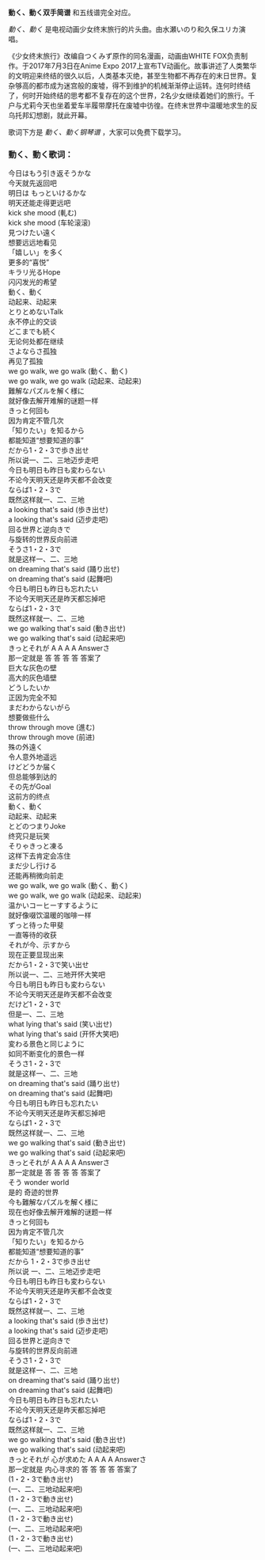 

**動く、動く双手简谱** 和五线谱完全对应。

_動く、動く_ 是电视动画少女终末旅行的片头曲。由水瀬いのり和久保ユリカ演唱。

《少女终末旅行》改编自つくみず原作的同名漫画，动画由WHITE FOX负责制作。于2017年7月3日在Anime Expo
2017上宣布TV动画化。故事讲述了人类繁华的文明迎来终结的很久以后，人类基本灭绝，甚至生物都不再存在的末日世界。复杂够高的都市成为迷宫般的废墟，得不到维护的机械渐渐停止运转。连何时终结了，何时开始终结的思考都不复存在的这个世界，2名少女继续着她们的旅行。千户与尤莉今天也坐着爱车半履带摩托在废墟中彷徨。在终末世界中温暖地求生的反乌托邦幻想剧，就此开幕。

歌词下方是 _動く、動く钢琴谱_ ，大家可以免费下载学习。

### 動く、動く歌词：

今日はもう引き返そうかな  
今天就先返回吧  
明日は もっといけるかな  
明天还能走得更远吧  
kick she mood (軋む)  
kick she mood (车轮滚滚)  
見つけたい遠く  
想要远远地看见  
「嬉しい」を多く  
更多的“喜悦”  
キラリ光るHope  
闪闪发光的希望  
動く、動く  
动起来、动起来  
とりとめないTalk  
永不停止的交谈  
どこまでも続く  
无论何处都在继续  
さよならさ孤独  
再见了孤独  
we go walk, we go walk (動く、動く)  
we go walk, we go walk (动起来、动起来)  
難解なパズルを解く様に  
就好像去解开难解的谜题一样  
きっと何回も  
因为肯定不管几次  
「知りたい」を知るから  
都能知道“想要知道的事”  
だから1・2・3で歩き出せ  
所以说一、二、三地迈步走吧  
今日も明日も昨日も変わらない  
不论今天明天还是昨天都不会改变  
ならば1・2・3で  
既然这样就一、二、三地  
a looking that's said (歩き出せ)  
a looking that's said (迈步走吧)  
回る世界と逆向きで  
与旋转的世界反向前进  
そうさ1・2・3で  
就是这样一、二、三地  
on dreaming that's said (踊り出せ)  
on dreaming that's said (起舞吧)  
今日も明日も昨日も忘れたい  
不论今天明天还是昨天都忘掉吧  
ならば1・2・3で  
既然这样就一、二、三地  
we go walking that's said (動き出せ)  
we go walking that's said (动起来吧)  
きっとそれが A A A A Answerさ  
那一定就是 答 答 答 答 答案了  
巨大な灰色の壁  
高大的灰色墙壁  
どうしたいか  
正因为完全不知  
まだわからないがら  
想要做些什么  
throw through move (進む)  
throw through move (前进)  
殊の外遠く  
令人意外地遥远  
けどどうか届く  
但总能够到达的  
その先がGoal  
这前方的终点  
動く、動く  
动起来、动起来  
とどのつまりJoke  
终究只是玩笑  
そりゃきっと凍る  
这样下去肯定会冻住  
まだ少し行ける  
还能再稍微向前走  
we go walk, we go walk (動く、動く)  
we go walk, we go walk (动起来、动起来)  
温かいコーヒーすするように  
就好像啜饮温暖的咖啡一样  
ずっと待った甲斐  
一直等待的收获  
それが今、示すから  
现在正要显现出来  
だから1・2・3で笑い出せ  
所以说一、二、三地开怀大笑吧  
今日も明日も昨日も変わらない  
不论今天明天还是昨天都不会改变  
だけど1・2・3で  
但是一、二、三地  
what lying that's said (笑い出せ)  
what lying that's said (开怀大笑吧)  
変わる景色と同じように  
如同不断变化的景色一样  
そうさ1・2・3で  
就是这样一、二、三地  
on dreaming that's said (踊り出せ)  
on dreaming that's said (起舞吧)  
今日も明日も昨日も忘れたい  
不论今天明天还是昨天都忘掉吧  
ならば1・2・3で  
既然这样就一、二、三地  
we go walking that's said (動き出せ)  
we go walking that's said (动起来吧)  
きっとそれが A A A A Answerさ  
那一定就是 答 答 答 答 答案了  
そう wonder world  
是的 奇迹的世界  
今も難解なパズルを解く様に  
现在也好像去解开难解的谜题一样  
きっと何回も  
因为肯定不管几次  
「知りたい」を知るから  
都能知道“想要知道的事”  
だから 1・2・3で歩き出せ  
所以说 一、二、三地迈步走吧  
今日も明日も昨日も変わらない  
不论今天明天还是昨天都不会改变  
ならば1・2・3で  
既然这样就一、二、三地  
a looking that's said (歩き出せ)  
a looking that's said (迈步走吧)  
回る世界と逆向きで  
与旋转的世界反向前进  
そうさ1・2・3で  
就是这样一、二、三地  
on dreaming that's said (踊り出せ)  
on dreaming that's said (起舞吧)  
今日も明日も昨日も忘れたい  
不论今天明天还是昨天都忘掉吧  
ならば1・2・3で  
既然这样就一、二、三地  
we go walking that's said (動き出せ)  
we go walking that's said (动起来吧)  
きっとそれが 心が求めた A A A A Answerさ  
那一定就是 内心寻求的 答 答 答 答 答案了  
(1・2・3で動き出せ)  
(一、二、三地动起来吧)  
(1・2・3で動き出せ)  
(一、二、三地动起来吧)  
(1・2・3で動き出せ)  
(一、二、三地动起来吧)  
(1・2・3で動き出せ)  
(一、二、三地动起来吧)

